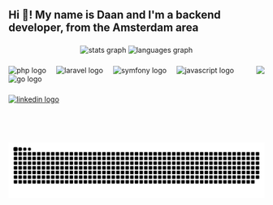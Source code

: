 <h2 align="left">Hi 👋! My name is Daan and I'm a backend developer, from the Amsterdam area</h2>

###

<div align="center">
  <img src="https://github-readme-stats.vercel.app/api?username=daan3011&hide_title=false&hide_rank=false&show_icons=true&include_all_commits=true&count_private=true&disable_animations=false&theme=dracula&locale=en&hide_border=false" height="150" alt="stats graph"  />
  <img src="https://github-readme-stats.vercel.app/api/top-langs?username=daan3011&locale=en&hide_title=false&layout=compact&card_width=320&langs_count=5&theme=dracula&hide_border=false" height="150" alt="languages graph"  />
</div>

###

<img align="right" height="150" src="https://media.licdn.com/dms/image/D4E03AQHwcaWjEXUMXA/profile-displayphoto-shrink_200_200/0/1706463606613?e=2147483647&v=beta&t=svPTYmb7TGALuIgIyp9aG0CNr4cplL4b8Xs4iVadWgk"  />

###

<div align="left">
  <img src="https://cdn.jsdelivr.net/gh/devicons/devicon/icons/php/php-original.svg" height="30" alt="php logo"  />
  <img width="12" />
  <img src="https://cdn.jsdelivr.net/gh/devicons/devicon@latest/icons/laravel/laravel-original-wordmark.svg" height="40" alt="laravel logo" />
  <img width="12" />
  <img src="https://cdn.jsdelivr.net/gh/devicons/devicon/icons/symfony/symfony-original-wordmark.svg" height="40" alt="symfony logo"  />
  <img width="12" />
  <img src="https://cdn.jsdelivr.net/gh/devicons/devicon/icons/javascript/javascript-original.svg" height="40" alt="javascript logo"  />
  <img width="12" />
  <img src="https://cdn.jsdelivr.net/gh/devicons/devicon/icons/go/go-original.svg" height="40" alt="go logo"  />
</div>

###

<div align="left">
  <a href="https://www.linkedin.com/in/daan-dorchholz" target="_blank">
    <img src="https://img.shields.io/static/v1?message=LinkedIn&logo=linkedin&label=Find%20me%20on&color=0077B5&logoColor=white&labelColor=&style=for-the-badge" height="35" alt="linkedin logo"  />
  </a>
</div>

###

<br clear="both">

<img src="https://raw.githubusercontent.com/daan3011/daan3011/output/snake.svg" alt="Snake animation" />

###
